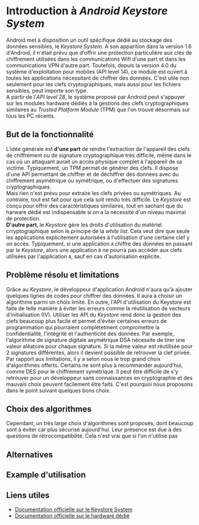 # Introduction à *Android Keystore System*

Android met à disposition un outil spécifique dédié au stockage des données sensibles, le *Keystore System*.  A son apparition dans la version 1.6 d'Android, il n'était prévu que d'offrir une protection particulière aux clés de chiffrement utilisées dans les communications Wifi d'une part et dans les communications VPN d'autre part. Toutefois, depuis la version 4.0 du système d'exploitation pour mobiles (API level 14), ce module est ouvert à toutes les applications nécessitant de chiffrer des données. C'est utile non seulement pour les clefs cryptographiques, mais aussi pour les fichiers sensibles, peut importe son type.  
A partir de l'*API level 28*, le système proposé par Android peut s'appuyer sur les modules hardware dédiés à la gestions des clefs cryptographiques similaires au *Trusted Platform Module* (TPM) que l'on trouve désormais sur tous les PC récents.  
## But de la fonctionnalité
L'idée générale est **d'une part** de rendre l'extraction de l'appareil des clefs de chiffrement ou de signature cryptographique très difficile, même dans le cas où un attaquant aurait un accès physique complet à l'appareil de sa victime. Typiquement, un TPM permet de générer des clefs. Il dispose d'une API permettant de chiffrer et de déchiffrer des données avec du chiffrement asymétrique ou symétrique, ou d'effectuer des signatures cryptographiques.  
Mais rien n'est prévu pour extraire les clefs privées ou symétriques. Au contraire, tout est fait pour que cela soit rendu très difficile. Le *Keystore* est conçu pour offrir des caractéristiques similaires, tout en sachant que du harware dédié est indispensable si on a la nécessité d'un niveau maximal de protection.  
**D'autre part**, le *Keystore* gère les droits d'utilisation du matériel crryptographique selon le principe de la *white list*. Cela veut dire que seule les applications explicitement autorisées à l'utilisation d'une certaine clef y on accès. Typiquement, si une application `A` chiffre des données en passant par le *Keystore*, alors une application `B` ne pourra pas accéder aux clefs utilisées par l'application `A`, sauf en cas d'autorisation explicite. 

## Problème résolu et limitations
Grâce au *Keystore*, le développeur d'application Android n'aura qu'à ajouter quelques lignes de codes pour chiffrer des données. Il aura à choisir un algorithme parmi un choix limité. En outre, l'API d'utilisation du Keystore est faite de telle manière à éviter les erreurs comme la réutilisation de vecteurs d'initialisation (IV). Utiliser les API du *Keystore* rend donc la gestion des clefs beaucoup plus facile et permet d'éviter certaines erreurs de programmation qui pourraient complètetment compromettre la confidentialité, l'intégrité et l'authenticité des données. Par exemple, l'algorithme de signature digitale asymétrique DSA nécessite de tirer une valeur aléatoire pour chaque signature. Si la même valeur est réutilisée pour 2 signatures différentes, alors il devient possible de retrouver la clef privée.  
Par rapport aux limitations, il y a selon nous le trop grand choix d'algorithmes offerts. Certains ne sont plus à recommander aujourd'hui, comme DES pour le chiffrement symétrique. Il peut être difficile de s'y retrouver pour un développeur sans connaissances en cryptographie et des mauvais choix peuvent facilement être faits. C'est pourquoi nous proposons dans le point suivant quelques bons choix.

## Choix des algorithmes

Cependant, un très large choix d'algorithmes sont proposés, dont beaucoup sont à éviter car plus sécurisé aujourd'hui. Leur présence est due à des questions de rétrocompatibilité.
Cela n'est vrai que si l'on n'utilise pas 
## Alternatives

## Example d'utilisation

## Liens utiles

- [Documentation officielle sur le Keystore System](https://developer.android.com/training/articles/keystore#kotlin)
- [Documentation officielle sur le hardware dédié](https://source.android.com/docs/security/features/keystore)